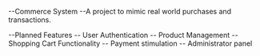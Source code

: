 --Commerce System
--A project to mimic real world purchases and transactions.

--Planned Features
  -- User Authentication
  -- Product Management
  -- Shopping Cart Functionality
  -- Payment stimulation
  -- Administrator panel

